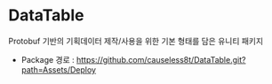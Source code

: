 # DataTable
Protobuf 기반의 기획데이터 제작/사용을 위한 기본 형태를 담은 유니티 패키지
- Package 경로 : https://github.com/causeless8t/DataTable.git?path=Assets/Deploy

